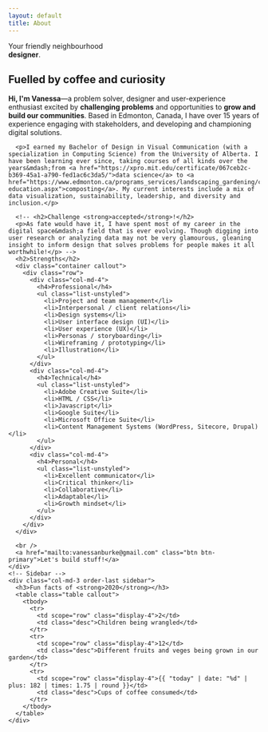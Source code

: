 ```yaml
---
layout: default
title: About
---
```

<script>
  var descriptors = ['UX enthusiast', 'front-end dev', 'communicator', 'creative', 'problem solver'];

  textSequence(0);
  function textSequence(i) {

      if (descriptors.length > i) {
          setTimeout(function() {
              document.getElementById("sequence").innerHTML = descriptors[i];
              textSequence(++i);
          }, 1000); // 1 seconds (in milliseconds)

      }

  }
</script>
<div class="jumbotron jumbotron-fluid">
  <div class="container">
    <div class="row justify-content-center">
      <div class="col-lg-8">
        <p class="lead">Your friendly neighbourhood<br /><strong id="sequence">designer</strong>.</p>
      </div>
    </div>
  </div>
</div>

<div class="container">
  <div class="row">
    <div class="col-sm">
      <h2>Fuelled by <strong>coffee</strong> and <strong>curiosity</strong></h2>
      <p><strong>Hi, I'm Vanessa</strong>&mdash;a problem solver, designer and user-experience enthusiast excited by <strong>challenging problems</strong> and opportunities to <strong>grow and build our communities</strong>. Based in Edmonton, Canada, I have over 15 years of experience engaging with stakeholders, and developing and championing digital solutions.</p>

      <p>I earned my Bachelor of Design in Visual Communication (with a specialization in Computing Science) from the University of Alberta. I have been learning ever since, taking courses of all kinds over the years&mdash;from <a href="https://xpro.mit.edu/certificate/067ceb2c-b369-45a1-a790-fed1ac6c3da5/">data science</a> to <a href="https://www.edmonton.ca/programs_services/landscaping_gardening/compost-education.aspx">composting</a>. My current interests include a mix of data visualization, sustainability, leadership, and diversity and inclusion.</p>

      <!-- <h2>Challenge <strong>accepted</strong>!</h2>
      <p>As fate would have it, I have spent most of my career in the digital space&mdash;a field that is ever evolving. Though digging into user research or analyzing data may not be very glamourous, gleaning insight to inform design that solves problems for people makes it all worthwhile!</p> -->
      <h2>Strengths</h2>
      <div class="container callout">
        <div class="row">
          <div class="col-md-4">
            <h4>Professional</h4>
            <ul class="list-unstyled">
              <li>Project and team management</li>
              <li>Interpersonal / client relations</li>
              <li>Design systems</li>
              <li>User interface design (UI)</li>
              <li>User experience (UX)</li>
              <li>Personas / storyboarding</li>
              <li>Wireframing / prototyping</li>
              <li>Illustration</li>
            </ul>
          </div>
          <div class="col-md-4">
            <h4>Technical</h4>
            <ul class="list-unstyled">
              <li>Adobe Creative Suite</li>
              <li>HTML / CSS</li>
              <li>Javascript</li>
              <li>Google Suite</li>
              <li>Microsoft Office Suite</li>
              <li>Content Management Systems (WordPress, Sitecore, Drupal)</li>
            </ul>
          </div>
          <div class="col-md-4">
            <h4>Personal</h4>
            <ul class="list-unstyled">
              <li>Excellent communicator</li>
              <li>Critical thinker</li>
              <li>Collaborative</li>
              <li>Adaptable</li>
              <li>Growth mindset</li>
            </ul>
          </div>
        </div>
      </div>

      <br />
      <a href="mailto:vanessanburke@gmail.com" class="btn btn-primary">Let's build stuff!</a>
    </div>
    <!-- Sidebar -->
    <div class="col-md-3 order-last sidebar">
      <h3>Fun facts of <strong>2020</strong></h3>
      <table class="table callout">
        <tbody>
          <tr>
            <td scope="row" class="display-4">2</td>
            <td class="desc">Children being wrangled</td>
          </tr>
          <tr>
            <td scope="row" class="display-4">12</td>
            <td class="desc">Different fruits and veges being grown in our garden</td>
          </tr>
          <tr>
            <td scope="row" class="display-4">{{ "today" | date: "%d" | plus: 182 | times: 1.75 | round }}</td>
            <td class="desc">Cups of coffee consumed</td>
          </tr>
        </tbody>
      </table>
    </div>
  </div>
</div>
